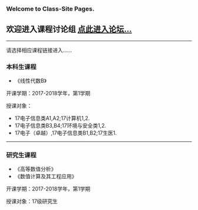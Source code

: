### Welcome to Class-Site Pages.

## 欢迎进入课程讨论组 [点此进入论坛...](http://bbs.caiclass.win/)

---
请选择相应课程链接进入......

### 本科生课程
- 《线性代数B》

开课学期：2017-2018学年，第1学期

授课对象：
+ 17电子信息类A1,A2;17计算机1,2.
+ 17电子信息类B3,B4;17环境与安全类1,2.
+ 17电子（卓越）,17电子信息类B1,B2;17生医1.

---

### 研究生课程
- 《高等数值分析》
- 《数值计算及其工程应用》

开课学期：2017-2018学年，第1学期

授课对象：17级研究生

